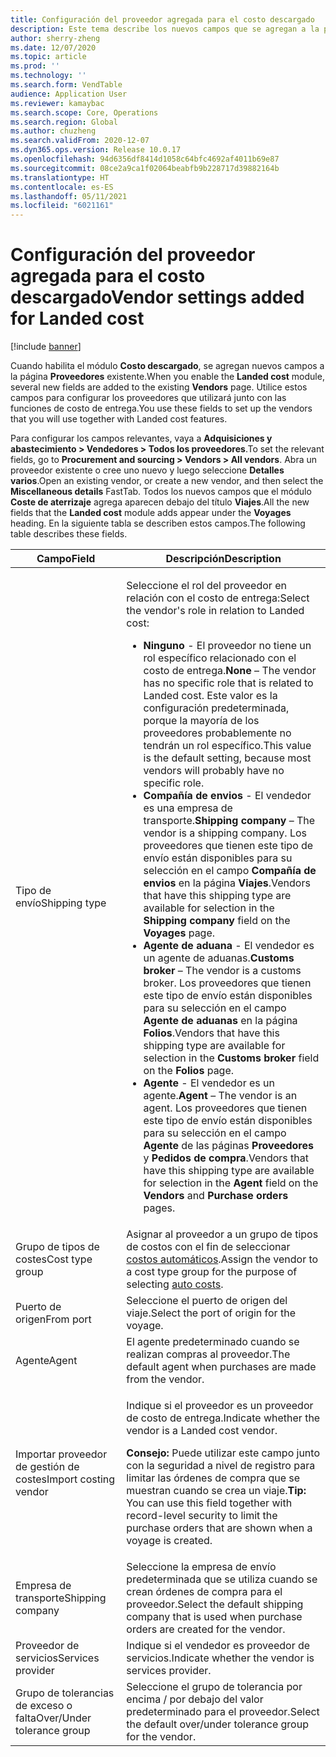 ```yaml
---
title: Configuración del proveedor agregada para el costo descargado
description: Este tema describe los nuevos campos que se agregan a la página de proveedores existente cuando habilita el módulo de costo de entrega. Utilice estos campos para configurar los proveedores que utilizará junto con las funciones de costo de entrega.
author: sherry-zheng
ms.date: 12/07/2020
ms.topic: article
ms.prod: ''
ms.technology: ''
ms.search.form: VendTable
audience: Application User
ms.reviewer: kamaybac
ms.search.scope: Core, Operations
ms.search.region: Global
ms.author: chuzheng
ms.search.validFrom: 2020-12-07
ms.dyn365.ops.version: Release 10.0.17
ms.openlocfilehash: 94d6356df8414d1058c64bfc4692af4011b69e87
ms.sourcegitcommit: 08ce2a9ca1f02064beabfb9b228717d39882164b
ms.translationtype: HT
ms.contentlocale: es-ES
ms.lasthandoff: 05/11/2021
ms.locfileid: "6021161"
---
```

# <a name="vendor-settings-added-for-landed-cost"></a><span data-ttu-id="8bb0d-104">Configuración del proveedor agregada para el costo descargado</span><span class="sxs-lookup"><span data-stu-id="8bb0d-104">Vendor settings added for Landed cost</span></span>

[!include [banner](../../includes/banner.md)]

<span data-ttu-id="8bb0d-105">Cuando habilita el módulo **Costo descargado**, se agregan nuevos campos a la página **Proveedores** existente.</span><span class="sxs-lookup"><span data-stu-id="8bb0d-105">When you enable the **Landed cost** module, several new fields are added to the existing **Vendors** page.</span></span> <span data-ttu-id="8bb0d-106">Utilice estos campos para configurar los proveedores que utilizará junto con las funciones de costo de entrega.</span><span class="sxs-lookup"><span data-stu-id="8bb0d-106">You use these fields to set up the vendors that you will use together with Landed cost features.</span></span>

<span data-ttu-id="8bb0d-107">Para configurar los campos relevantes, vaya a **Adquisiciones y abastecimiento \> Vendedores \> Todos los proveedores**.</span><span class="sxs-lookup"><span data-stu-id="8bb0d-107">To set the relevant fields, go to **Procurement and sourcing \> Vendors \> All vendors**.</span></span> <span data-ttu-id="8bb0d-108">Abra un proveedor existente o cree uno nuevo y luego seleccione **Detalles varios**.</span><span class="sxs-lookup"><span data-stu-id="8bb0d-108">Open an existing vendor, or create a new vendor, and then select the **Miscellaneous details** FastTab.</span></span> <span data-ttu-id="8bb0d-109">Todos los nuevos campos que el módulo **Coste de aterrizaje** agrega aparecen debajo del título **Viajes**.</span><span class="sxs-lookup"><span data-stu-id="8bb0d-109">All the new fields that the **Landed cost** module adds appear under the **Voyages** heading.</span></span> <span data-ttu-id="8bb0d-110">En la siguiente tabla se describen estos campos.</span><span class="sxs-lookup"><span data-stu-id="8bb0d-110">The following table describes these fields.</span></span>

| <span data-ttu-id="8bb0d-111">Campo</span><span class="sxs-lookup"><span data-stu-id="8bb0d-111">Field</span></span> | <span data-ttu-id="8bb0d-112">Descripción</span><span class="sxs-lookup"><span data-stu-id="8bb0d-112">Description</span></span> |
|---|---|
| <span data-ttu-id="8bb0d-113">Tipo de envío</span><span class="sxs-lookup"><span data-stu-id="8bb0d-113">Shipping type</span></span> | <p><span data-ttu-id="8bb0d-114">Seleccione el rol del proveedor en relación con el costo de entrega:</span><span class="sxs-lookup"><span data-stu-id="8bb0d-114">Select the vendor's role in relation to Landed cost:</span></span></p><ul><li><span data-ttu-id="8bb0d-115">**Ninguno** - El proveedor no tiene un rol específico relacionado con el costo de entrega.</span><span class="sxs-lookup"><span data-stu-id="8bb0d-115">**None** – The vendor has no specific role that is related to Landed cost.</span></span> <span data-ttu-id="8bb0d-116">Este valor es la configuración predeterminada, porque la mayoría de los proveedores probablemente no tendrán un rol específico.</span><span class="sxs-lookup"><span data-stu-id="8bb0d-116">This value is the default setting, because most vendors will probably have no specific role.</span></span></li><li><span data-ttu-id="8bb0d-117">**Compañía de envios** - El vendedor es una empresa de transporte.</span><span class="sxs-lookup"><span data-stu-id="8bb0d-117">**Shipping company** – The vendor is a shipping company.</span></span> <span data-ttu-id="8bb0d-118">Los proveedores que tienen este tipo de envío están disponibles para su selección en el campo **Compañía de envios** en la página **Viajes**.</span><span class="sxs-lookup"><span data-stu-id="8bb0d-118">Vendors that have this shipping type are available for selection in the **Shipping company** field on the **Voyages** page.</span></span></li><li><span data-ttu-id="8bb0d-119">**Agente de aduana** - El vendedor es un agente de aduanas.</span><span class="sxs-lookup"><span data-stu-id="8bb0d-119">**Customs broker** – The vendor is a customs broker.</span></span> <span data-ttu-id="8bb0d-120">Los proveedores que tienen este tipo de envío están disponibles para su selección en el campo **Agente de aduanas** en la página **Folios**.</span><span class="sxs-lookup"><span data-stu-id="8bb0d-120">Vendors that have this shipping type are available for selection in the **Customs broker** field on the **Folios** page.</span></span></li><li><span data-ttu-id="8bb0d-121">**Agente** - El vendedor es un agente.</span><span class="sxs-lookup"><span data-stu-id="8bb0d-121">**Agent** – The vendor is an agent.</span></span> <span data-ttu-id="8bb0d-122">Los proveedores que tienen este tipo de envío están disponibles para su selección en el campo **Agente** de las páginas **Proveedores** y **Pedidos de compra**.</span><span class="sxs-lookup"><span data-stu-id="8bb0d-122">Vendors that have this shipping type are available for selection in the **Agent** field on the **Vendors** and **Purchase orders** pages.</span></span></li></ul> |
| <span data-ttu-id="8bb0d-123">Grupo de tipos de costes</span><span class="sxs-lookup"><span data-stu-id="8bb0d-123">Cost type group</span></span> | <span data-ttu-id="8bb0d-124">Asignar al proveedor a un grupo de tipos de costos con el fin de seleccionar [costos automáticos](auto-cost-setup.md).</span><span class="sxs-lookup"><span data-stu-id="8bb0d-124">Assign the vendor to a cost type group for the purpose of selecting [auto costs](auto-cost-setup.md).</span></span> |
| <span data-ttu-id="8bb0d-125">Puerto de origen</span><span class="sxs-lookup"><span data-stu-id="8bb0d-125">From port</span></span> | <span data-ttu-id="8bb0d-126">Seleccione el puerto de origen del viaje.</span><span class="sxs-lookup"><span data-stu-id="8bb0d-126">Select the port of origin for the voyage.</span></span> |
| <span data-ttu-id="8bb0d-127">Agente</span><span class="sxs-lookup"><span data-stu-id="8bb0d-127">Agent</span></span> | <span data-ttu-id="8bb0d-128">El agente predeterminado cuando se realizan compras al proveedor.</span><span class="sxs-lookup"><span data-stu-id="8bb0d-128">The default agent when purchases are made from the vendor.</span></span> |
| <span data-ttu-id="8bb0d-129">Importar proveedor de gestión de costes</span><span class="sxs-lookup"><span data-stu-id="8bb0d-129">Import costing vendor</span></span> | <p><span data-ttu-id="8bb0d-130">Indique si el proveedor es un proveedor de costo de entrega.</span><span class="sxs-lookup"><span data-stu-id="8bb0d-130">Indicate whether the vendor is a Landed cost vendor.</span></span></p><p><span data-ttu-id="8bb0d-131">**Consejo:** Puede utilizar este campo junto con la seguridad a nivel de registro para limitar las órdenes de compra que se muestran cuando se crea un viaje.</span><span class="sxs-lookup"><span data-stu-id="8bb0d-131">**Tip:** You can use this field together with record-level security to limit the purchase orders that are shown when a voyage is created.</span></span></p> |
| <span data-ttu-id="8bb0d-132">Empresa de transporte</span><span class="sxs-lookup"><span data-stu-id="8bb0d-132">Shipping company</span></span> | <span data-ttu-id="8bb0d-133">Seleccione la empresa de envío predeterminada que se utiliza cuando se crean órdenes de compra para el proveedor.</span><span class="sxs-lookup"><span data-stu-id="8bb0d-133">Select the default shipping company that is used when purchase orders are created for the vendor.</span></span> |
| <span data-ttu-id="8bb0d-134">Proveedor de servicios</span><span class="sxs-lookup"><span data-stu-id="8bb0d-134">Services provider</span></span> | <span data-ttu-id="8bb0d-135">Indique si el vendedor es proveedor de servicios.</span><span class="sxs-lookup"><span data-stu-id="8bb0d-135">Indicate whether the vendor is services provider.</span></span> |
| <span data-ttu-id="8bb0d-136">Grupo de tolerancias de exceso o falta</span><span class="sxs-lookup"><span data-stu-id="8bb0d-136">Over/Under tolerance group</span></span> | <span data-ttu-id="8bb0d-137">Seleccione el grupo de tolerancia por encima / por debajo del valor predeterminado para el proveedor.</span><span class="sxs-lookup"><span data-stu-id="8bb0d-137">Select the default over/under tolerance group for the vendor.</span></span> |

